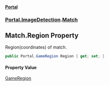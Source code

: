 #### [Portal](index.md 'index')
### [Portal.ImageDetection](Portal.ImageDetection.md 'Portal.ImageDetection').[Match](Match.md 'Portal.ImageDetection.Match')

## Match.Region Property

Region(coordinates) of match.

```csharp
public Portal.GameRegion Region { get; set; }
```

#### Property Value
[GameRegion](GameRegion.md 'Portal.GameRegion')